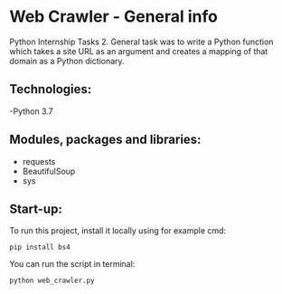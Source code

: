# Web Crawler - General info

Python Internship Tasks 2.
General task was to write a Python function which takes a site URL as an argument and creates a mapping of that domain as a Python dictionary.  

## Technologies:

-Python 3.7

## Modules, packages and libraries:

- requests
- BeautifulSoup
- sys

## Start-up:

To run this project, install it locally using for example cmd:

```
pip install bs4

```

You can run the script in terminal:
```
python web_crawler.py

```
